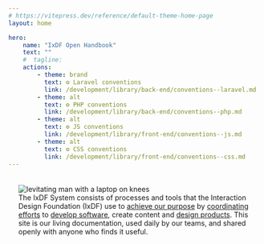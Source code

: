 ```yaml
---
# https://vitepress.dev/reference/default-theme-home-page
layout: home

hero:
    name: "IxDF Open Handbook"
    text: ""
    #  tagline:
    actions:
        - theme: brand
          text: ⚙️ Laravel conventions
          link: /development/library/back-end/conventions--laravel.md
        - theme: alt
          text: ⚙️ PHP conventions
          link: /development/library/back-end/conventions--php.md
        - theme: alt
          text: ⚙️ JS conventions
          link: /development/library/front-end/conventions--js.md
        - theme: alt
          text: ⚙️ CSS conventions
          link: /development/library/front-end/conventions--css.md
---
```


<section class="container" style="max-width: 1152px; margin: 0 auto; padding: 20px;">
<img src="./images/hero-all.svg" alt="levitating man with a laptop on knees">
<div class="grid-item">
            The IxDF System consists of processes and tools that the Interaction Design Foundation (IxDF) use
            to <a href="/achieve-purpose/README.md" class="link">achieve our purpose</a>
            by <a href="/coordinate-efforts/README.md" class="link">coordinating efforts</a>
            to <a href="/development/README.md" class="link">develop software</a>,
            create content and <a href="/design-products/README.md" class="link">design products</a>.
            This site is our living documentation, used daily by our teams, and shared openly with anyone who finds it useful.
</div>
</section>
